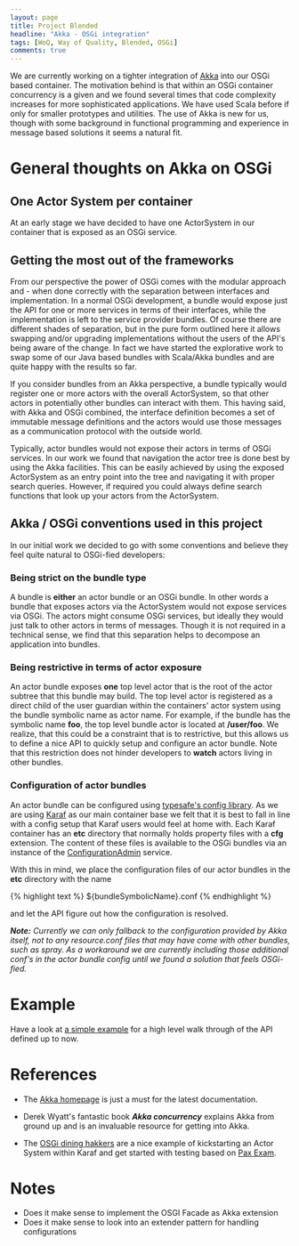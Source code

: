 ```yaml
---
layout: page
title: Project Blended
headline: "Akka - OSGi integration"
tags: [WoQ, Way of Quality, Blended, OSGi]
comments: true
---
```


We are currently working on a tighter integration of [Akka](http://akka.io) into our OSGi based container. The motivation behind is that within an OSGi container concurrency is a given and we found several times that code complexity increases for more sophisticated applications. We have used Scala before if only for smaller prototypes and utilities. The use of Akka is new for us, though with some background in functional programming and experience in message based solutions it seems a natural fit.

# General thoughts on Akka on OSGi

## One Actor System per container

At an early stage we have decided to have one ActorSystem in our container that is exposed as an OSGi service.

## Getting the most out of the frameworks

From our perspective the power of OSGi comes with the modular approach and - when done correctly with the separation between interfaces and implementation. In a normal OSGi development, a bundle would expose just the API for one or more services in terms of their interfaces, while the implementation is left to the service provider bundles. Of course there are different shades of separation, but in the pure form outlined here it allows swapping and/or upgrading implementations without the users of the API's being aware of the change. In fact we have started the explorative work to swap some of our Java based bundles with Scala/Akka bundles and are quite happy with the results so far.

If you consider bundles from an Akka perspective, a bundle typically would register one or more actors with the overall ActorSystem, so that other actors in potentially other bundles can interact with them. This having said, with Akka and OSGi combined, the interface definition becomes a set of immutable message definitions and the actors would use those messages as a communication protocol with the outside world.

Typically, actor bundles would not expose their actors in terms of OSGi services. In our work we found that navigation the actor tree is done best by using the Akka facilities. This can be easily achieved by using the exposed ActorSystem as an entry point into the tree and navigating it with proper search queries. However, if required you could always define search functions that look up your actors from the ActorSystem.

## Akka / OSGi conventions used in this project

In our initial work we decided to go with some conventions and believe they feel quite natural to OSGi-fied developers:

### Being strict on the bundle type

A bundle is __either__ an actor bundle or an OSGi bundle. In other words a bundle that exposes actors via the ActorSystem would not expose services via OSGi. The actors might consume OSGi services, but ideally they would just talk to other actors in terms of messages. Though it is not required in a technical sense, we find that this separation helps to decompose an application into bundles.

### Being restrictive in terms of actor exposure

An actor bundle exposes __one__ top level actor that is the root of the actor subtree that this bundle may build. The top level actor is registered as a direct child of the user guardian within the containers' actor system using the bundle symbolic name as actor name. For example, if the bundle has the symbolic name __foo__, the top level bundle actor is located at __/user/foo__. We realize, that this could be a constraint that is to restrictive, but this allows us to define a nice API to quickly setup and configure an actor bundle. Note that this restriction does not hinder developers to __watch__ actors living in other bundles.

### Configuration of actor bundles

An actor bundle can be configured using [typesafe's config library](https://github.com/typesafehub/config). As we are using [Karaf](http://karaf.apache.org) as our main container base we felt that it is best to fall in line with a config setup that Karaf users would feel at home with. Each Karaf container has an __etc__ directory that normally holds property files with a __cfg__  extension. The content of these files is available to the OSGi bundles via an instance of the [ConfigurationAdmin](http://www.osgi.org/javadoc/r4v42/org/osgi/service/cm/ConfigurationAdmin.html) service.

With this in mind, we place the configuration files of our actor bundles in the __etc__ directory with the name

{% highlight text %}
${bundleSymbolicName}.conf
{% endhighlight %}

and let the API figure out how the configuration is resolved.

**_Note:_** *Currently we can only fallback to the configuration provided by Akka itself, not to any resource.conf files that may have come with other bundles, such as spray. As a workaround we are currently including those additional conf's in the actor bundle config until we found a solution that feels OSGi-fied.*

# Example

Have a look at [a simple example](AkkaApiExample.html) for a high level walk through of the API defined up to now.

# References

* The [Akka homepage](http://akka.io) is just a must for the latest documentation.

* Derek Wyatt's fantastic book **_Akka concurrency_** explains Akka from ground up and is an invaluable resource for getting into Akka.

* The [OSGi dining hakkers](https://github.com/akka/akka/tree/master/akka-samples/akka-sample-osgi-dining-hakkers) are a nice example of kickstarting an Actor System within Karaf and get started with testing based on [Pax Exam](https://ops4j1.jira.com/wiki/display/PAXEXAM3/Pax+Exam).

# Notes

* Does it make sense to implement the OSGI Facade as Akka extension
* Does it make sense to look into an extender pattern for handling configurations